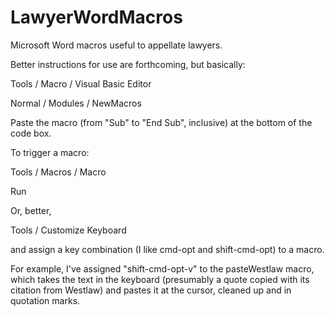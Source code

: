 # LawyerWordMacros
Microsoft Word macros useful to appellate lawyers.

Better instructions for use are forthcoming, but basically:

Tools / Macro / Visual Basic Editor

Normal / Modules / NewMacros

Paste the macro (from "Sub" to "End Sub", inclusive) at the bottom of the code box.


To trigger a macro:

Tools / Macros / Macro

Run

Or, better, 

Tools / Customize Keyboard

and assign a key combination (I like cmd-opt and shift-cmd-opt) to a macro.


For example, I've assigned "shift-cmd-opt-v" to the pasteWestlaw macro, which takes the text in the keyboard (presumably a quote copied with its citation from Westlaw) and pastes it at the cursor, cleaned up and in quotation marks.

